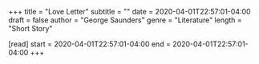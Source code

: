 +++
title = "Love Letter"
subtitle = ""
date = 2020-04-01T22:57:01-04:00
draft = false
author = "George Saunders"
genre = "Literature"
length = "Short Story"

[read]
  start = 2020-04-01T22:57:01-04:00
  end = 2020-04-01T22:57:01-04:00
+++

